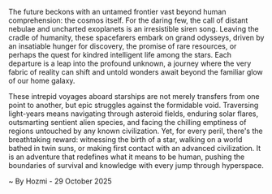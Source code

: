 
The future beckons with an untamed frontier vast beyond human comprehension: the cosmos itself. For the daring few, the call of distant nebulae and uncharted exoplanets is an irresistible siren song. Leaving the cradle of humanity, these spacefarers embark on grand odysseys, driven by an insatiable hunger for discovery, the promise of rare resources, or perhaps the quest for kindred intelligent life among the stars. Each departure is a leap into the profound unknown, a journey where the very fabric of reality can shift and untold wonders await beyond the familiar glow of our home galaxy.

These intrepid voyages aboard starships are not merely transfers from one point to another, but epic struggles against the formidable void. Traversing light-years means navigating through asteroid fields, enduring solar flares, outsmarting sentient alien species, and facing the chilling emptiness of regions untouched by any known civilization. Yet, for every peril, there's the breathtaking reward: witnessing the birth of a star, walking on a world bathed in twin suns, or making first contact with an advanced civilization. It is an adventure that redefines what it means to be human, pushing the boundaries of survival and knowledge with every jump through hyperspace.

~ By Hozmi - 29 October 2025
